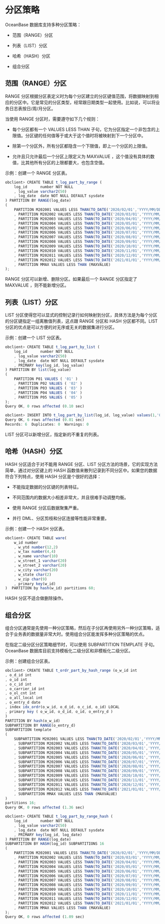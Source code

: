 分区策略 
=========================



OceanBase 数据库支持多种分区策略：

* 范围（RANGE）分区

  

* 列表（LIST）分区

  

* 哈希（HASH）分区

  

* 组合分区

  




范围（RANGE）分区 
--------------------

RANGE 分区根据分区表定义时为每个分区建立的分区键值范围，将数据映射到相应的分区中。它是常见的分区类型，经常跟日期类型一起使用。比如说，可以将业务日志表按日/周/月分区。

当使用 RANGE 分区时，需要遵守如下几个规则：

* 每个分区都有一个 VALUES LESS THAN 子句，它为分区指定一个非包含的上限值。分区键的任何值等于或大于这个值时将被映射到下一个分区中。

  

* 除第一个分区外，所有分区都隐含一个下限值，即上一个分区的上限值。

  

* 允许且只允许最后一个分区上限定义为 MAXVALUE ，这个值没有具体的数值，比其他所有分区的上限都要大，也包含空值。

  




示例：创建一个 RANGE 分区表。

```javascript
obclient> CREATE TABLE t_log_part_by_range (
    log_id      number NOT NULL 
    , log_value varchar2(50)
    , log_date  date NOT NULL DEFAULT sysdate
) PARTITION BY RANGE(log_date) 
(
    PARTITION M202001 VALUES LESS THAN(TO_DATE('2020/02/01','YYYY/MM/DD'))
    , PARTITION M202002 VALUES LESS THAN(TO_DATE('2020/03/01','YYYY/MM/DD'))
    , PARTITION M202003 VALUES LESS THAN(TO_DATE('2020/04/01','YYYY/MM/DD'))
    , PARTITION M202004 VALUES LESS THAN(TO_DATE('2020/05/01','YYYY/MM/DD'))
    , PARTITION M202005 VALUES LESS THAN(TO_DATE('2020/06/01','YYYY/MM/DD'))
    , PARTITION M202006 VALUES LESS THAN(TO_DATE('2020/07/01','YYYY/MM/DD'))
    , PARTITION M202007 VALUES LESS THAN(TO_DATE('2020/08/01','YYYY/MM/DD'))
    , PARTITION M202008 VALUES LESS THAN(TO_DATE('2020/09/01','YYYY/MM/DD'))
    , PARTITION M202009 VALUES LESS THAN(TO_DATE('2020/10/01','YYYY/MM/DD'))
    , PARTITION M202010 VALUES LESS THAN(TO_DATE('2020/11/01','YYYY/MM/DD'))
    , PARTITION M202011 VALUES LESS THAN(TO_DATE('2020/12/01','YYYY/MM/DD'))
    , PARTITION M202012 VALUES LESS THAN(TO_DATE('2021/01/01','YYYY/MM/DD'))
    , PARTITION MMAX VALUES LESS THAN (MAXVALUE)
);
```



RANGE 分区可以新增、删除分区。如果最后一个 RANGE 分区指定了 MAXVALUE ，则不能新增分区。

列表（LIST）分区 
-------------------

LIST 分区使得您可以显式的控制记录行如何映射到分区，具体方法是为每个分区的分区键指定一组离散值列表，这点跟 RANGE 分区和 HASH 分区都不同。LIST 分区的优点是可以方便的对无序或无关的数据集进行分区。

示例：创建一个 LIST 分区表。

```javascript
obclient> CREATE TABLE t_log_part_by_list (
    log_id      number NOT NULL 
    , log_value varchar2(50)
    , log_date  date NOT NULL DEFAULT sysdate
    , PRIMARY key(log_id, log_value)
) PARTITION BY list(log_value) 
(
    PARTITION P01 VALUES ( '01' )
    , PARTITION P02 VALUES ( '02' )
    , PARTITION P03 VALUES ( '03' )
    , PARTITION P04 VALUES ( '04' )
    , PARTITION P05 VALUES ( '05' )
);
Query OK, 0 rows affected (0.10 sec)

obclient> INSERT INTO t_log_part_by_list(log_id, log_value) values(1,'01'),(2,'02'),(3,'03'),(4,'04'),(5,'05'),(6,'01');
Query OK, 6 rows affected (0.01 sec)
Records: 6  Duplicates: 0  Warnings: 0
```



LIST 分区可以新增分区，指定新的不重复的列表。

哈希（HASH）分区 
-------------------

HASH 分区适合于对不能用 RANGE 分区、LIST 分区方法的场景，它的实现方法简单，通过对分区键上的 HASH 函数值来散列记录到不同分区中。如果您的数据符合下列特点，使用 HASH 分区是个很好的选择：

* 不能指定数据的分区键的列表特征。

  

* 不同范围内的数据大小相差非常大，并且很难手动调整均衡。

  

* 使用 RANGE 分区后数据聚集严重。

  

* 并行 DML、分区剪枝和分区连接等性能非常重要。

  




示例：创建一个 HASH 分区表。

```javascript
obclient> CREATE TABLE ware(
    w_id number
    , w_ytd number(12,2)
    , w_tax number(4,4)
    , w_name varchar(10)
    , w_street_1 varchar(20)
    , w_street_2 varchar(20)
    , w_city varchar(20)
    , w_state char(2)
    , w_zip char(9)
    , primary key(w_id)
)  PARTITION by hash(w_id) partitions 60;
```



HASH 分区不适合做删除操作。

组合分区 
-------------

组合分区通常是先使用一种分区策略，然后在子分区再使用另外一种分区策略，适合于业务表的数据量非常大时。使用组合分区能发挥多种分区策略的优点。

在指定二级分区分区策略细节时，可以使用 SUBPARTITION TEMPLATE 子句。OceanBase 数据库目前支持模板化二级分区和非模板化二级分区。

示例：创建组合分区表。

```javascript
obclient> CREATE TABLE t_ordr_part_by_hash_range (o_w_id int
, o_d_id int
, o_id int
, o_c_id int
, o_carrier_id int
, o_ol_cnt int
, o_all_local int
, o_entry_d date
, index idx_ordr(o_w_id, o_d_id, o_c_id, o_id) LOCAL 
, primary key ( o_w_id, o_d_id, o_id, o_entry_d )
)  
PARTITION BY hash(o_w_id) 
SUBPARTITION BY RANGE(o_entry_d)
SUBPARTITION template
(
    SUBPARTITION M202001 VALUES LESS THAN(TO_DATE('2020/02/01','YYYY/MM/DD'))
    , SUBPARTITION M202002 VALUES LESS THAN(TO_DATE('2020/03/01','YYYY/MM/DD'))
    , SUBPARTITION M202003 VALUES LESS THAN(TO_DATE('2020/04/01','YYYY/MM/DD'))
    , SUBPARTITION M202004 VALUES LESS THAN(TO_DATE('2020/05/01','YYYY/MM/DD'))
    , SUBPARTITION M202005 VALUES LESS THAN(TO_DATE('2020/06/01','YYYY/MM/DD'))
    , SUBPARTITION M202006 VALUES LESS THAN(TO_DATE('2020/07/01','YYYY/MM/DD'))
    , SUBPARTITION M202007 VALUES LESS THAN(TO_DATE('2020/08/01','YYYY/MM/DD'))
    , SUBPARTITION M202008 VALUES LESS THAN(TO_DATE('2020/09/01','YYYY/MM/DD'))
    , SUBPARTITION M202009 VALUES LESS THAN(TO_DATE('2020/10/01','YYYY/MM/DD'))
    , SUBPARTITION M202010 VALUES LESS THAN(TO_DATE('2020/11/01','YYYY/MM/DD'))
    , SUBPARTITION M202011 VALUES LESS THAN(TO_DATE('2020/12/01','YYYY/MM/DD'))
    , SUBPARTITION M202012 VALUES LESS THAN(TO_DATE('2021/01/01','YYYY/MM/DD'))
    , SUBPARTITION MMAX VALUES LESS THAN (MAXVALUE)
)
partitions 16;
Query OK, 0 rows affected (1.36 sec)

obclient> CREATE TABLE t_log_part_by_range_hash (
    log_id      number NOT NULL 
    , log_value varchar2(50)
    , log_date  date NOT NULL DEFAULT sysdate
    , PRIMARY key(log_id, log_date)
) PARTITION BY RANGE(log_date)
SUBPARTITION BY HASH(log_id) SUBPARTITIONS 16
(
    PARTITION M202001 VALUES LESS THAN(TO_DATE('2020/02/01','YYYY/MM/DD'))
    , PARTITION M202002 VALUES LESS THAN(TO_DATE('2020/03/01','YYYY/MM/DD'))
    , PARTITION M202003 VALUES LESS THAN(TO_DATE('2020/04/01','YYYY/MM/DD'))
    , PARTITION M202004 VALUES LESS THAN(TO_DATE('2020/05/01','YYYY/MM/DD'))
    , PARTITION M202005 VALUES LESS THAN(TO_DATE('2020/06/01','YYYY/MM/DD'))
    , PARTITION M202006 VALUES LESS THAN(TO_DATE('2020/07/01','YYYY/MM/DD'))
    , PARTITION M202007 VALUES LESS THAN(TO_DATE('2020/08/01','YYYY/MM/DD'))
    , PARTITION M202008 VALUES LESS THAN(TO_DATE('2020/09/01','YYYY/MM/DD'))
    , PARTITION M202009 VALUES LESS THAN(TO_DATE('2020/10/01','YYYY/MM/DD'))
    , PARTITION M202010 VALUES LESS THAN(TO_DATE('2020/11/01','YYYY/MM/DD'))
    , PARTITION M202011 VALUES LESS THAN(TO_DATE('2020/12/01','YYYY/MM/DD'))
    , PARTITION M202012 VALUES LESS THAN(TO_DATE('2021/01/01','YYYY/MM/DD'))
    , PARTITION MMAX VALUES LESS THAN (MAXVALUE)
);
Query OK, 0 rows affected (1.09 sec)
```



